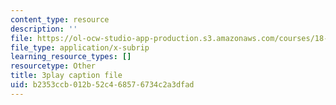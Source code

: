 ```yaml
---
content_type: resource
description: ''
file: https://ol-ocw-studio-app-production.s3.amazonaws.com/courses/18-06sc-linear-algebra-fall-2011/b2353ccb012b52c468576734c2a3dfad_6-wh6yvk6uc.srt
file_type: application/x-subrip
learning_resource_types: []
resourcetype: Other
title: 3play caption file
uid: b2353ccb-012b-52c4-6857-6734c2a3dfad
---
```

